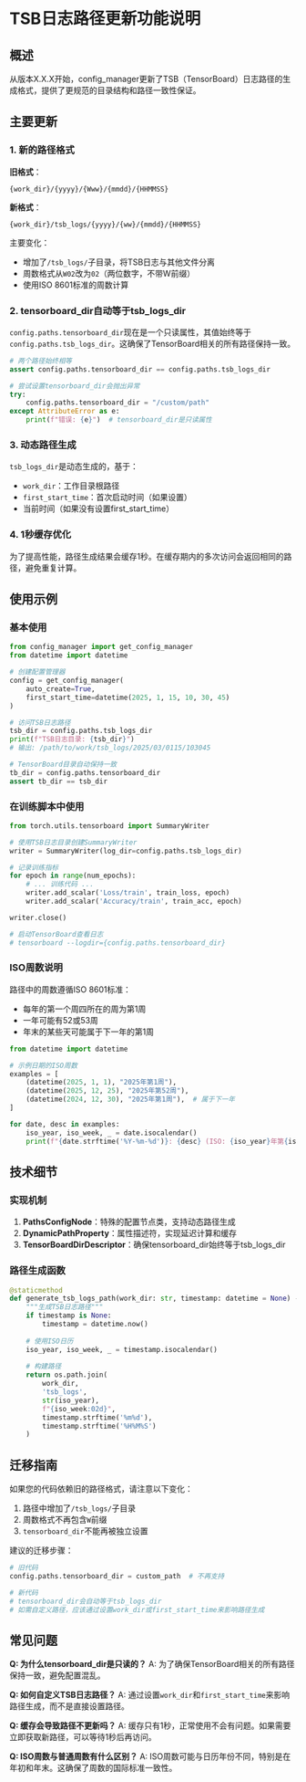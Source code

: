 # TSB日志路径更新功能说明

## 概述

从版本X.X.X开始，config_manager更新了TSB（TensorBoard）日志路径的生成格式，提供了更规范的目录结构和路径一致性保证。

## 主要更新

### 1. 新的路径格式

**旧格式**：
```
{work_dir}/{yyyy}/{Www}/{mmdd}/{HHMMSS}
```

**新格式**：
```
{work_dir}/tsb_logs/{yyyy}/{ww}/{mmdd}/{HHMMSS}
```

主要变化：
- 增加了`/tsb_logs/`子目录，将TSB日志与其他文件分离
- 周数格式从`W02`改为`02`（两位数字，不带W前缀）
- 使用ISO 8601标准的周数计算

### 2. tensorboard_dir自动等于tsb_logs_dir

`config.paths.tensorboard_dir`现在是一个只读属性，其值始终等于`config.paths.tsb_logs_dir`。这确保了TensorBoard相关的所有路径保持一致。

```python
# 两个路径始终相等
assert config.paths.tensorboard_dir == config.paths.tsb_logs_dir

# 尝试设置tensorboard_dir会抛出异常
try:
    config.paths.tensorboard_dir = "/custom/path"
except AttributeError as e:
    print(f"错误: {e}")  # tensorboard_dir是只读属性
```

### 3. 动态路径生成

`tsb_logs_dir`是动态生成的，基于：
- `work_dir`：工作目录根路径
- `first_start_time`：首次启动时间（如果设置）
- 当前时间（如果没有设置first_start_time）

### 4. 1秒缓存优化

为了提高性能，路径生成结果会缓存1秒。在缓存期内的多次访问会返回相同的路径，避免重复计算。

## 使用示例

### 基本使用

```python
from config_manager import get_config_manager
from datetime import datetime

# 创建配置管理器
config = get_config_manager(
    auto_create=True,
    first_start_time=datetime(2025, 1, 15, 10, 30, 45)
)

# 访问TSB日志路径
tsb_dir = config.paths.tsb_logs_dir
print(f"TSB日志目录: {tsb_dir}")
# 输出: /path/to/work/tsb_logs/2025/03/0115/103045

# TensorBoard目录自动保持一致
tb_dir = config.paths.tensorboard_dir
assert tb_dir == tsb_dir
```

### 在训练脚本中使用

```python
from torch.utils.tensorboard import SummaryWriter

# 使用TSB日志目录创建SummaryWriter
writer = SummaryWriter(log_dir=config.paths.tsb_logs_dir)

# 记录训练指标
for epoch in range(num_epochs):
    # ... 训练代码 ...
    writer.add_scalar('Loss/train', train_loss, epoch)
    writer.add_scalar('Accuracy/train', train_acc, epoch)

writer.close()

# 启动TensorBoard查看日志
# tensorboard --logdir={config.paths.tensorboard_dir}
```

### ISO周数说明

路径中的周数遵循ISO 8601标准：
- 每年的第一个周四所在的周为第1周
- 一年可能有52或53周
- 年末的某些天可能属于下一年的第1周

```python
from datetime import datetime

# 示例日期的ISO周数
examples = [
    (datetime(2025, 1, 1), "2025年第1周"),
    (datetime(2025, 12, 25), "2025年第52周"),
    (datetime(2024, 12, 30), "2025年第1周"),  # 属于下一年
]

for date, desc in examples:
    iso_year, iso_week, _ = date.isocalendar()
    print(f"{date.strftime('%Y-%m-%d')}: {desc} (ISO: {iso_year}年第{iso_week}周)")
```

## 技术细节

### 实现机制

1. **PathsConfigNode**：特殊的配置节点类，支持动态路径生成
2. **DynamicPathProperty**：属性描述符，实现延迟计算和缓存
3. **TensorBoardDirDescriptor**：确保tensorboard_dir始终等于tsb_logs_dir

### 路径生成函数

```python
@staticmethod
def generate_tsb_logs_path(work_dir: str, timestamp: datetime = None) -> str:
    """生成TSB日志路径"""
    if timestamp is None:
        timestamp = datetime.now()
    
    # 使用ISO日历
    iso_year, iso_week, _ = timestamp.isocalendar()
    
    # 构建路径
    return os.path.join(
        work_dir,
        'tsb_logs',
        str(iso_year),
        f"{iso_week:02d}",
        timestamp.strftime('%m%d'),
        timestamp.strftime('%H%M%S')
    )
```

## 迁移指南

如果您的代码依赖旧的路径格式，请注意以下变化：

1. 路径中增加了`/tsb_logs/`子目录
2. 周数格式不再包含`W`前缀
3. `tensorboard_dir`不能再被独立设置

建议的迁移步骤：

```python
# 旧代码
config.paths.tensorboard_dir = custom_path  # 不再支持

# 新代码
# tensorboard_dir会自动等于tsb_logs_dir
# 如需自定义路径，应该通过设置work_dir或first_start_time来影响路径生成
```

## 常见问题

**Q: 为什么tensorboard_dir是只读的？**
A: 为了确保TensorBoard相关的所有路径保持一致，避免配置混乱。

**Q: 如何自定义TSB日志路径？**
A: 通过设置`work_dir`和`first_start_time`来影响路径生成，而不是直接设置路径。

**Q: 缓存会导致路径不更新吗？**
A: 缓存只有1秒，正常使用不会有问题。如果需要立即获取新路径，可以等待1秒后再访问。

**Q: ISO周数与普通周数有什么区别？**
A: ISO周数可能与日历年份不同，特别是在年初和年末。这确保了周数的国际标准一致性。
